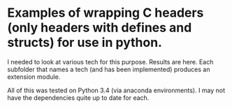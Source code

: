 # Examples of wrapping C headers (only headers with defines and structs) for use in python.
I needed to look at various tech for this purpose. Results are here. Each
subfolder that names a tech (and has been implemented) produces an extension
module.

All of this was tested on Python 3.4 (via anaconda environments). I may not
have the dependencies quite up to date for each.

